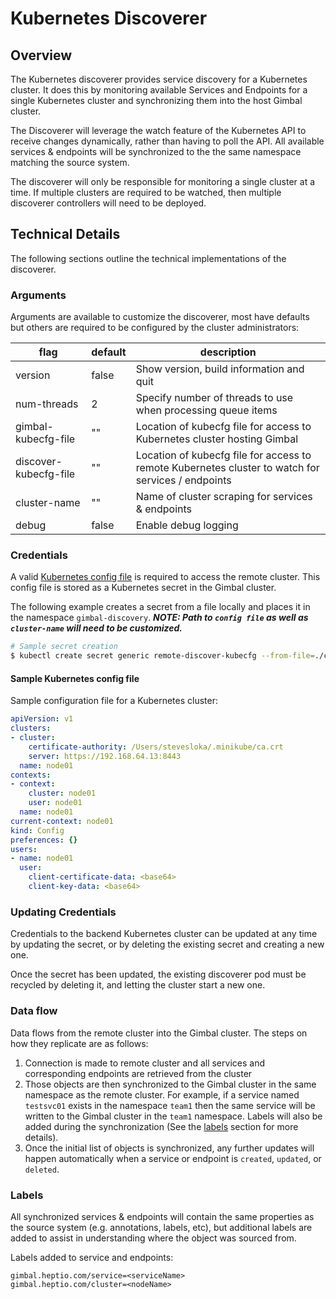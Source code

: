 # Kubernetes Discoverer

## Overview

The Kubernetes discoverer provides service discovery for a Kubernetes cluster. It does this by monitoring available Services and Endpoints for a single Kubernetes cluster and synchronizing them into the host Gimbal cluster.

The Discoverer will leverage the watch feature of the Kubernetes API to receive changes dynamically, rather than having to poll the API. All available services & endpoints will be synchronized to the the same namespace matching the source system.

The discoverer will only be responsible for monitoring a single cluster at a time. If multiple clusters are required to be watched, then multiple discoverer controllers will need to be deployed.

## Technical Details

The following sections outline the technical implementations of the discoverer.

### Arguments

Arguments are available to customize the discoverer, most have defaults but others are required to be configured by the cluster administrators:

| flag  | default  | description  |
|---|---|---|
| version  |  false | Show version, build information and quit  
| num-threads  | 2  |  Specify number of threads to use when processing queue items
| gimbal-kubecfg-file  | ""  | Location of kubecfg file for access to Kubernetes cluster hosting Gimbal
| discover-kubecfg-file | ""  | Location of kubecfg file for access to remote Kubernetes cluster to watch for services / endpoints 
| cluster-name  | ""  |   Name of cluster scraping for services & endpoints 
| debug | false | Enable debug logging 

### Credentials

A valid [Kubernetes config file](https://kubernetes.io/docs/tasks/access-application-cluster/configure-access-multiple-clusters/) is required to access the remote cluster. This config file is stored as a Kubernetes secret in the Gimbal cluster. 

The following example creates a secret from a file locally and places it in the namespace `gimbal-discovery`. **_NOTE: Path to `config file` as well as `cluster-name` will need to be customized._**

```bash
# Sample secret creation
$ kubectl create secret generic remote-discover-kubecfg --from-file=./config --from-literal=cluster-name=nodek8s -n gimbal-discovery
```

#### Sample Kubernetes config file

Sample configuration file for a Kubernetes cluster:

```yaml
apiVersion: v1
clusters:
- cluster:
    certificate-authority: /Users/stevesloka/.minikube/ca.crt
    server: https://192.168.64.13:8443
  name: node01
contexts:
- context:
    cluster: node01
    user: node01
  name: node01
current-context: node01
kind: Config
preferences: {}
users:
- name: node01
  user:
    client-certificate-data: <base64>
    client-key-data: <base64>
```

### Updating Credentials

Credentials to the backend Kubernetes cluster can be updated at any time by updating the secret, or by deleting the existing secret and creating a new one.

Once the secret has been updated, the existing discoverer pod must be recycled by deleting it, and letting the cluster start a new one.

### Data flow

Data flows from the remote cluster into the Gimbal cluster. The steps on how they replicate are as follows:

1. Connection is made to remote cluster and all services and corresponding endpoints are retrieved from the cluster
2. Those objects are then synchronized to the Gimbal cluster in the same namespace as the remote cluster. For example, if a service named `testsvc01` exists in the namespace `team1` then the same service will be written to the Gimbal cluster in the `team1` namespace. Labels will also be added during the synchronization (See the [labels](#labels) section for more details).
3. Once the initial list of objects is synchronized, any further updates will happen automatically when a service or endpoint is `created`, `updated`, or `deleted`.

### Labels

All synchronized services & endpoints will contain the same properties as the source system (e.g. annotations, labels, etc), but additional labels are added to assist in understanding where the object was sourced from.

Labels added to service and endpoints:
```
gimbal.heptio.com/service=<serviceName>
gimbal.heptio.com/cluster=<nodeName>
```